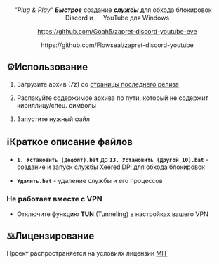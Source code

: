 <div align="center">


*"Plug & Play"* ***Быстрое*** создание ***службы*** для обхода блокировок <img src="https://cdn-icons-png.flaticon.com/128/5968/5968756.png" height=15 /> Discord и <img src="https://cdn-icons-png.flaticon.com/128/1384/1384060.png" height=15 /> YouTube для Windows </div>

<div align="center">

https://github.com/Goah5/zapret-discord-youtube-eve
</div>
<div align="center">
https://github.com/Flowseal/zapret-discord-youtube
</div>

## ⚙️Использование

1. Загрузите архив (7z) со [страницы последнего релиза](https://github.com/grafingl/XeerediDPI/releases/latest)

2. Распакуйте содержимое архива по пути, который не содержит кириллицу/спец. символы

3. Запустите нужный файл

## ℹ️Краткое описание файлов

- **`1. Установить (Дефолт).bat`** до **`13. Установить (Другой 10).bat`** - создание и запуск службы XeerediDPI для обхода блокировок

- **`Удалить.bat`** - удаление службы и его процессов

### Не работает вместе с VPN

- Отключите функцию **TUN** (Tunneling) в настройках вашего VPN

## ⚖️Лицензирование

Проект распространяется на условиях лицензии [MIT](https://github.com/grafingl/XeerediDPI/blob/main/LICENSE.txt)
